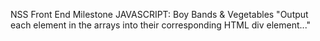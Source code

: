 NSS Front End Milestone 
JAVASCRIPT: Boy Bands & Vegetables 
"Output each element in the arrays into their corresponding HTML div element..."